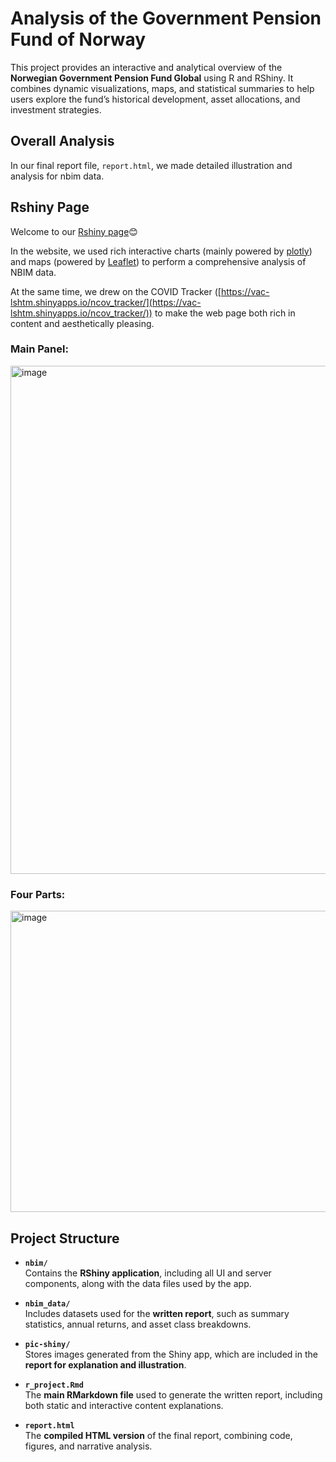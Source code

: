 # Analysis of the Government Pension Fund of Norway

This project provides an interactive and analytical overview of the **Norwegian Government Pension Fund Global** using R and RShiny. It combines dynamic visualizations, maps, and statistical summaries to help users explore the fund’s historical development, asset allocations, and investment strategies.

## Overall Analysis

In our final report file, `report.html`, we made detailed illustration and analysis for nbim data.

## Rshiny Page

Welcome to our [Rshiny page](https://byn1002.shinyapps.io/nbim/)😊

In the website, we used rich interactive charts (mainly powered by [plotly](https://plotly.com/r/)) and maps (powered by [Leaflet](https://rstudio.github.io/leaflet/)) to perform a comprehensive analysis of NBIM data. 

At the same time, we drew on the COVID Tracker ([https://vac-lshtm.shinyapps.io/ncov_tracker/](https://vac-lshtm.shinyapps.io/ncov_tracker/)) to make the web page both rich in content and aesthetically pleasing.

### Main Panel:

<img width="1498" height="813" alt="image" src="https://github.com/user-attachments/assets/14a5b9b5-923e-40ba-aa4a-b6ab4aaa2305" />

### Four Parts:

<img width="877" height="482" alt="image" src="https://github.com/user-attachments/assets/8885d251-fb15-4898-bfc9-cd77757e7459" />


## Project Structure

- **`nbim/`**  
  Contains the **RShiny application**, including all UI and server components, along with the data files used by the app.

- **`nbim_data/`**  
  Includes datasets used for the **written report**, such as summary statistics, annual returns, and asset class breakdowns.

- **`pic-shiny/`**  
  Stores images generated from the Shiny app, which are included in the **report for explanation and illustration**.

- **`r_project.Rmd`**  
  The **main RMarkdown file** used to generate the written report, including both static and interactive content explanations.

- **`report.html`**  
  The **compiled HTML version** of the final report, combining code, figures, and narrative analysis.
